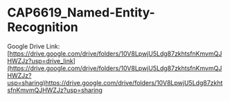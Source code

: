 # CAP6619_Named-Entity-Recognition

Google Drive Link: [https://drive.google.com/drive/folders/10V8LpwjU5Ldg87zkhtsfnKmvmQJHWZJz?usp=drive_link](https://drive.google.com/drive/folders/10V8LpwjU5Ldg87zkhtsfnKmvmQJHWZJz?usp=sharing)https://drive.google.com/drive/folders/10V8LpwjU5Ldg87zkhtsfnKmvmQJHWZJz?usp=sharing
